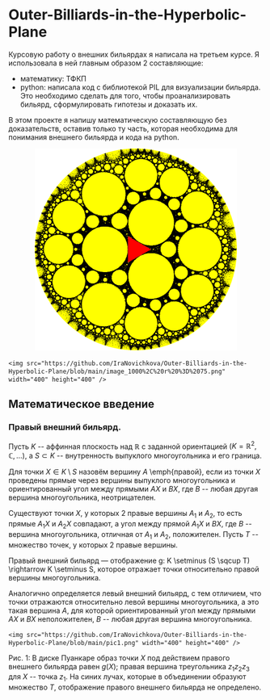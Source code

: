 # Outer-Billiards-in-the-Hyperbolic-Plane

Курсовую работу о внешних бильярдах я написала на третьем курсе. Я использовала в ней главным образом 2 составляющие:
- математику: ТФКП
- python: написала код с библиотекой PIL для визуализации бильярда. Это необходимо сделать для того, чтобы проанализировать бильярд, сформулировать гипотезы и доказать их.

В этом проекте я напишу математическую составляющую без доказательств, оставив только ту часть, которая необходима для понимания внешнего бильярда и кода на python.

<p align="center">

  <img width="400" height="400" src="https://github.com/IraNovichkova/Outer-Billiards-in-the-Hyperbolic-Plane/blob/main/image_1000%2C%20r%20%3D%2075.png">

</p>

<p align="center">

    <img src="https://github.com/IraNovichkova/Outer-Billiards-in-the-Hyperbolic-Plane/blob/main/image_1000%2C%20r%20%3D%2075.png" width="400" height="400" />  

</p>





## Математическое введение

### Правый внешний бильярд.
Пусть $K$ -- аффинная плоскость над $\mathbb{R}$ с заданной ориентацией $(K = \mathbb{R}^2, \mathbb{C}, \ldots)$, а $S \subset K$ -- внутренность выпуклого многоугольника и его граница.

Для точки $X \in K \setminus S$ назовём вершину $A$ \emph{правой}, если из точки $X$ проведены прямые через вершины выпуклого многоугольника и ориентированный угол между прямыми $AX$ и $BX$, где $B$ -- любая другая вершина многоугольника, неотрицателен.

Существуют точки $X$, у которых 2 правые вершины $A_1$ и $A_2$, то есть прямые $A_1X$ и $A_2X$ совпадают, а угол между прямой $A_1X$ и $BX$, где $B$ -- вершина многоугольника, отличная от $A_1$ и $A_2$, положителен. Пусть $T$ -- множество точек, у которых 2 правые вершины.

Правый внешний бильярд — отображение 
   g: K \setminus (S \sqcup T) \rightarrow K \setminus S, 
которое отражает точки относительно правой вершины многоугольника. 

Аналогично определяется левый внешний бильярд, с тем отличием, что точки отражаются относительно левой вершины многоугольника, а это такая вершина $A$, для которой ориентированный угол между прямыми $AX$ и $BX$ неположителен, $B$ -- любая другая вершина многоугольника.

<p align="center">

    <img src="https://github.com/IraNovichkova/Outer-Billiards-in-the-Hyperbolic-Plane/blob/main/pic1.png" width="400" height="400" />

</p>


Рис. 1: В диске Пуанкаре образ точки $X$ под действием правого внешнего бильярда равен $g(X)$; правая вершина треугольника $z_1z_2z_3$ для $X$ -- точка $z_1$. На синих лучах, которые в объединении образуют множество $T$, отображение правого внешнего бильярда не определено.
